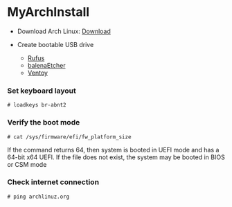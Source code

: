 # MyArchInstall

* Download Arch Linux: [Download](https://www.archlinux.org/download/)

* Create bootable USB drive
    * [Rufus](https://rufus.ie) 
    * [balenaEtcher](https://etcher.balena.io/#download-etcher) 
    * [Ventoy](https://www.ventoy.net/en/download.html)

### Set keyboard layout
```
# loadkeys br-abnt2
```

### Verify the boot mode
```
# cat /sys/firmware/efi/fw_platform_size
```
If the command returns 64, then system is booted in UEFI mode and has a 64-bit x64 UEFI. If the file does not exist, the system may be booted in BIOS or CSM mode

### Check internet connection
```
# ping archlinuz.org
```